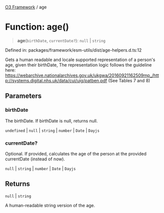 [O3 Framework](../API.md) / age

# Function: age()

> **age**(`birthDate`, `currentDate?`): `null` \| `string`

Defined in: packages/framework/esm-utils/dist/age-helpers.d.ts:12

Gets a human readable and locale supported representation of a person's age, given their birthDate,
The representation logic follows the guideline here:
https://webarchive.nationalarchives.gov.uk/ukgwa/20160921162509mp_/http://systems.digital.nhs.uk/data/cui/uig/patben.pdf
(See Tables 7 and 8)

## Parameters

### birthDate

The birthDate. If birthDate is null, returns null.

`undefined` | `null` | `string` | `number` | `Date` | `Dayjs`

### currentDate?

Optional. If provided, calculates the age of the person at the provided currentDate (instead of now).

`null` | `string` | `number` | `Date` | `Dayjs`

## Returns

`null` \| `string`

A human-readable string version of the age.
